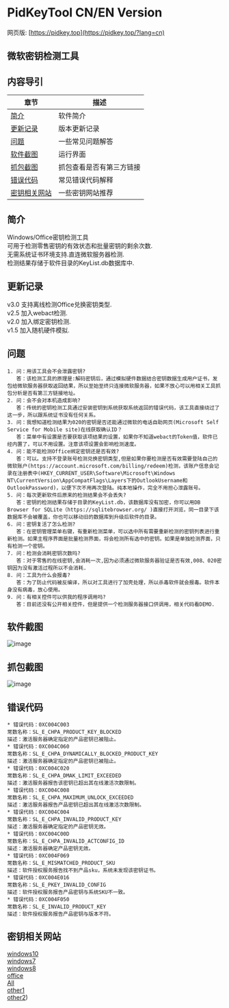 ﻿# PidKeyTool  CN/EN Version
网页版: [https://pidkey.top](https://pidkey.top/?lang=cn)
## 微软密钥检测工具

## 内容导引
| 章节 | 描述 |
|-|-|
| [简介](#简介) | 软件简介 |
| [更新记录](#更新记录) | 版本更新记录 |
| [问题](#问题) | 一些常见问题解答 |
| [软件截图](#软件截图) | 运行界面 |
| [抓包截图](#抓包截图) | 抓包查看是否有第三方链接 |
| [错误代码](#错误代码) | 常见错误代码解释 |
| [密钥相关网站](#密钥相关网站) | 一些密钥网站推荐 |


## 简介
Windows/Office密钥检测工具  
可用于检测零售密钥的有效状态和批量密钥的剩余次数.  
无需系统证书环境支持.直连微软服务器检测.  
检测结果存储于软件目录的KeyList.db数据库中.   

## 更新记录
v3.0 支持离线检测Office兑换密钥类型.   
v2.5 加入webact检测.   
v2.0 加入绑定密钥检测.   
v1.5 加入随机硬件模拟.   

## 问题
    1. 问：用该工具会不会泄露密钥? 
       答：该检测工具的原理是:解码密钥后，通过模拟硬件数据结合密钥数据生成用户证书，发包给微软服务器获取返回结果，所以至始至终只连接微软服务器，如果不放心可以用相关工具抓包分析是否有第三方链接地址。 
    2. 问：会不会对本机造成影响?
       答：传统的密钥检测工具通过安装密钥到系统获取系统返回的错误代码，该工具直接绕过了这一步，所以跟系统证书没有任何关系。
    3. 问：我想知道检测结果为020的密钥是否还能通过微软的电话自助网页(Microsoft Self Service for Mobile site)在线获取确认ID？
       答：菜单中有设置是否要获取该项结果的设置，如果你不知道webact的Token值，软件已经内置了，可以不用设置。注意该项设置会影响检测速度。
    4. 问：能不能检测Office绑定密钥还是否有效?
       答：可以。支持不登录账号检测兑换密钥类型,但是如果你要检测是否有效需要登陆自己的微软账户(https://account.microsoft.com/billing/redeem)检测，该账户信息会记录在注册表中(HKEY_CURRENT_USER\Software\Microsoft\Windows NT\CurrentVersion\AppCompatFlags\Layers下的OutlookUsername和OutlookPassword)，以便下次不用再次登陆。纯本地操作，完全不用担心泄露账号。  
    5. 问：每次更新软件后原来的检测结果会不会丢失?  
       答：密钥的检测结果存储于目录的KeyList.db，该数据库没有加密，你可以用DB Browser for SQLite（https://sqlitebrowser.org/ )直接打开浏览，同一目录下该数据库不会被覆盖，你也可以移动旧的数据库到升级后软件的目录。
    6. 问：密钥复活了怎么检测?  
       答：在密钥管理菜单右键，有重新检测菜单，可以选中所有需要重新检测的密钥列表进行重新检测。如果主程序界面是批量检测界面，将会检测所有选中的密钥。如果是单独检测界面，只有检测一个密钥。  
    7. 问：检测会消耗密钥次数吗?    
       答：对于零售的在线密钥,会消耗一次,因为必须通过微软服务器验证是否有效,008、020密钥因为没有激活过程所以不会消耗.     
    8. 问：工具为什么会报毒?    
       答：为了防止代码被反编译，所以对工具进行了加壳处理，所以杀毒软件就会报毒。软件本身没有病毒，放心使用。   
    9. 问：有相关控件可以供我的程序调用吗?   
       答：目前还没有公开相关控件，但是提供一个检测服务器接口供调用，相关代码看DEMO.   

## 软件截图
![image](https://github.com/laomms/PidKeyBatch/blob/master/checks.gif)

## 抓包截图
![image](https://github.com/laomms/PidKeyBatch/blob/master/record.gif)

## 错误代码
    * 错误代码：0XC004C003
    常数名称：SL_E_CHPA_PRODUCT_KEY_BLOCKED
    描述：激活服务器确定指定的产品密钥已被阻止。
    * 错误代码：0XC004C060
    常数名称：SL_E_CHPA_DYNAMICALLY_BLOCKED_PRODUCT_KEY
    描述：激活服务器确定指定的产品密钥已被阻止。
    * 错误代码：0XC004C020
    常数名称：SL_E_CHPA_DMAK_LIMIT_EXCEEDED
    描述：激活服务器报告该密钥已超出其在线激活次数限制。
    * 错误代码：0XC004C008
    常数名称：SL_E_CHPA_MAXIMUM_UNLOCK_EXCEEDED
    描述：激活服务器报告产品密钥已超出其在线激活次数限制。
    * 错误代码：0XC004C004
    常数名称：SL_E_CHPA_INVALID_PRODUCT_KEY
    描述：激活服务器确定指定的产品密钥无效。
    * 错误代码：0XC004C00D
    常数名称：SL_E_CHPA_INVALID_ACTCONFIG_ID
    描述：激活服务器确定产品密钥无效。
    * 错误代码：0XC004F069
    常数名称：SL_E_MISMATCHED_PRODUCT_SKU
    描述：软件授权服务报告找不到产品sku，系统未发现该密钥证书。
    * 错误代码：0XC004E016
    常数名称：SL_E_PKEY_INVALID_CONFIG
    描述：软件授权服务报告产品密钥与系统SKU不一致。
    * 错误代码：0XC004F050
    常数名称：SL_E_INVALID_PRODUCT_KEY
    描述：软件授权服务报告产品密钥与版本不符。
     

 <!---
 [![](https://www.paypalobjects.com/en_US/i/btn/btn_donateCC_LG.gif)](https://www.sandbox.paypal.com/donate?hosted_button_id=WTE9HCGSXGTAN)
 -->
 
## 密钥相关网站
[windows10](https://philka.ru/forum/topic/46610-kliuchi-aktivatcii-windows-10-vse-redaktcii/page-309)  
[windows7](https://philka.ru/forum/topic/46608-kliuchi-aktivatcii-windows-7-vsekh-redaktcii/page-134)  
[windows8](https://philka.ru/forum/topic/46609-kliuchi-aktivatcii-windows-8-81-vsekh-redaktcii/page-89)  
[office](https://philka.ru/forum/topic/47480-kliuchi-aktivatcii-microsoft-office-all-version/page-115?hl=office)  
[All](http://forum.rsload.net/)  
[other1](https://vn-z.vn/threads/tong-hop-key-windows-va-office.10945/)   
[other2](https://www.aihao.cc/forum.php))   







